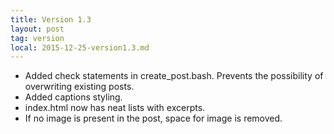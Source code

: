```yaml
---
title: Version 1.3
layout: post
tag: version
local: 2015-12-25-version1.3.md
---
```


<ul>
	<li>Added check statements in create_post.bash. Prevents the possibility of overwriting existing posts.</li>
	<li>Added captions styling.</li>
	<li>index.html now has neat lists with excerpts.</li>
	<li>If no image is present in the post, space for image is removed.</li>
</ul>

